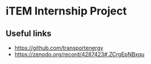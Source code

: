 # iTEM Internship Project


## Useful links
- https://github.com/transportenergy
- https://zenodo.org/record/4287423#.ZCrgEpNBxqu
